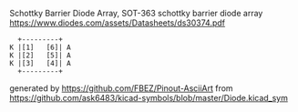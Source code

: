 Schottky Barrier Diode Array, SOT-363
schottky barrier diode array
https://www.diodes.com/assets/Datasheets/ds30374.pdf


	  +---------+
	K |[1]   [6]| A
	K |[2]   [5]| A
	K |[3]   [4]| A
	  +---------+


generated by https://github.com/FBEZ/Pinout-AsciiArt from https://github.com/ask6483/kicad-symbols/blob/master/Diode.kicad_sym
